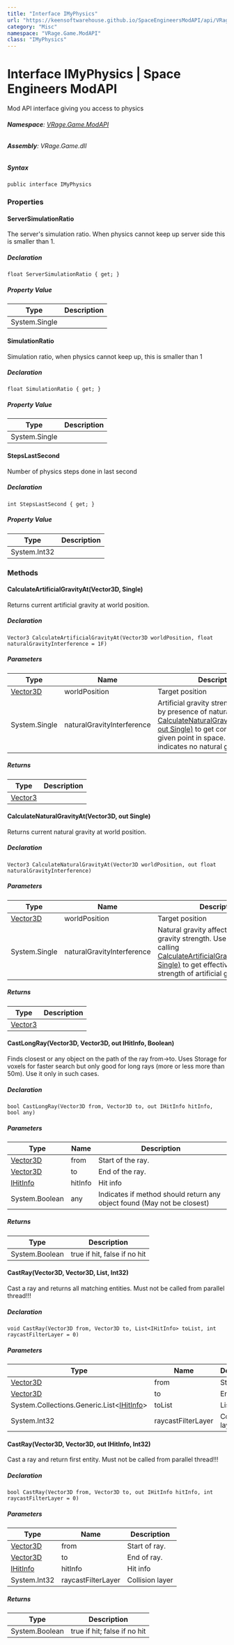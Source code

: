 ```yaml
---
title: "Interface IMyPhysics"
url: "https://keensoftwarehouse.github.io/SpaceEngineersModAPI/api/VRage.Game.ModAPI.IMyPhysics.html"
category: "Misc"
namespace: "VRage.Game.ModAPI"
class: "IMyPhysics"
---
```


# Interface IMyPhysics | Space Engineers ModAPI

Mod API interface giving you access to physics

###### **Namespace**: [VRage.Game.ModAPI](https://keensoftwarehouse.github.io/SpaceEngineersModAPI/api/VRage.Game.ModAPI.html)

###### **Assembly**: VRage.Game.dll

##### Syntax

```
public interface IMyPhysics
```

### Properties

#### ServerSimulationRatio

The server's simulation ratio. When physics cannot keep up server side this is smaller than 1.

##### Declaration

```
float ServerSimulationRatio { get; }
```

##### Property Value

| Type | Description |
| --- | --- |
| System.Single |     |

#### SimulationRatio

Simulation ratio, when physics cannot keep up, this is smaller than 1

##### Declaration

```
float SimulationRatio { get; }
```

##### Property Value

| Type | Description |
| --- | --- |
| System.Single |     |

#### StepsLastSecond

Number of physics steps done in last second

##### Declaration

```
int StepsLastSecond { get; }
```

##### Property Value

| Type | Description |
| --- | --- |
| System.Int32 |     |

### Methods

#### CalculateArtificialGravityAt(Vector3D, Single)

Returns current artificial gravity at world position.

##### Declaration

```
Vector3 CalculateArtificialGravityAt(Vector3D worldPosition, float naturalGravityInterference = 1F)
```

##### Parameters

| Type | Name | Description |
| --- | --- | --- |
| [Vector3D](https://keensoftwarehouse.github.io/SpaceEngineersModAPI/api/VRageMath.Vector3D.html) | worldPosition | Target position |
| System.Single | naturalGravityInterference | Artificial gravity strength is affected by presence of natural gravity. Use [CalculateNaturalGravityAt(Vector3D, out Single)](https://keensoftwarehouse.github.io/SpaceEngineersModAPI/api/VRage.Game.ModAPI.IMyPhysics.html#VRage_Game_ModAPI_IMyPhysics_CalculateNaturalGravityAt_VRageMath_Vector3D_System_Single__) to get correct value for given point in space. Value of 1 indicates no natural gravity effect. |

##### Returns

| Type | Description |
| --- | --- |
| [Vector3](https://keensoftwarehouse.github.io/SpaceEngineersModAPI/api/VRageMath.Vector3.html) |     |

#### CalculateNaturalGravityAt(Vector3D, out Single)

Returns current natural gravity at world position.

##### Declaration

```
Vector3 CalculateNaturalGravityAt(Vector3D worldPosition, out float naturalGravityInterference)
```

##### Parameters

| Type | Name | Description |
| --- | --- | --- |
| [Vector3D](https://keensoftwarehouse.github.io/SpaceEngineersModAPI/api/VRageMath.Vector3D.html) | worldPosition | Target position |
| System.Single | naturalGravityInterference | Natural gravity affects artificial gravity strength. Use this value when calling [CalculateArtificialGravityAt(Vector3D, Single)](https://keensoftwarehouse.github.io/SpaceEngineersModAPI/api/VRage.Game.ModAPI.IMyPhysics.html#VRage_Game_ModAPI_IMyPhysics_CalculateArtificialGravityAt_VRageMath_Vector3D_System_Single_) to get effective (physical) strength of artificial gravity at point. |

##### Returns

| Type | Description |
| --- | --- |
| [Vector3](https://keensoftwarehouse.github.io/SpaceEngineersModAPI/api/VRageMath.Vector3.html) |     |

#### CastLongRay(Vector3D, Vector3D, out IHitInfo, Boolean)

Finds closest or any object on the path of the ray from->to. Uses Storage for voxels for faster search but only good for long rays (more or less more than 50m). Use it only in such cases.

##### Declaration

```
bool CastLongRay(Vector3D from, Vector3D to, out IHitInfo hitInfo, bool any)
```

##### Parameters

| Type | Name | Description |
| --- | --- | --- |
| [Vector3D](https://keensoftwarehouse.github.io/SpaceEngineersModAPI/api/VRageMath.Vector3D.html) | from | Start of the ray. |
| [Vector3D](https://keensoftwarehouse.github.io/SpaceEngineersModAPI/api/VRageMath.Vector3D.html) | to  | End of the ray. |
| [IHitInfo](https://keensoftwarehouse.github.io/SpaceEngineersModAPI/api/VRage.Game.ModAPI.IHitInfo.html) | hitInfo | Hit info |
| System.Boolean | any | Indicates if method should return any object found (May not be closest) |

##### Returns

| Type | Description |
| --- | --- |
| System.Boolean | true if hit, false if no hit |

#### CastRay(Vector3D, Vector3D, List<IHitInfo>, Int32)

Cast a ray and returns all matching entities. Must not be called from parallel thread!!!

##### Declaration

```
void CastRay(Vector3D from, Vector3D to, List<IHitInfo> toList, int raycastFilterLayer = 0)
```

##### Parameters

| Type | Name | Description |
| --- | --- | --- |
| [Vector3D](https://keensoftwarehouse.github.io/SpaceEngineersModAPI/api/VRageMath.Vector3D.html) | from | Start of ray. |
| [Vector3D](https://keensoftwarehouse.github.io/SpaceEngineersModAPI/api/VRageMath.Vector3D.html) | to  | End of ray. |
| System.Collections.Generic.List<[IHitInfo](https://keensoftwarehouse.github.io/SpaceEngineersModAPI/api/VRage.Game.ModAPI.IHitInfo.html)\> | toList | List of hits |
| System.Int32 | raycastFilterLayer | Collision layer |

#### CastRay(Vector3D, Vector3D, out IHitInfo, Int32)

Cast a ray and return first entity. Must not be called from parallel thread!!!

##### Declaration

```
bool CastRay(Vector3D from, Vector3D to, out IHitInfo hitInfo, int raycastFilterLayer = 0)
```

##### Parameters

| Type | Name | Description |
| --- | --- | --- |
| [Vector3D](https://keensoftwarehouse.github.io/SpaceEngineersModAPI/api/VRageMath.Vector3D.html) | from | Start of ray. |
| [Vector3D](https://keensoftwarehouse.github.io/SpaceEngineersModAPI/api/VRageMath.Vector3D.html) | to  | End of ray. |
| [IHitInfo](https://keensoftwarehouse.github.io/SpaceEngineersModAPI/api/VRage.Game.ModAPI.IHitInfo.html) | hitInfo | Hit info |
| System.Int32 | raycastFilterLayer | Collision layer |

##### Returns

| Type | Description |
| --- | --- |
| System.Boolean | true if hit; false if no hit |
